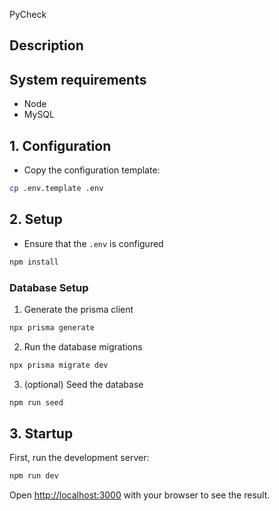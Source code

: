 PyCheck

## Description

## System requirements

- Node
- MySQL

## 1. Configuration

- Copy the configuration template:

```bash
cp .env.template .env
```

## 2. Setup

- Ensure that the `.env` is configured

```bash
npm install
```

### Database Setup

1. Generate the prisma client

```bash
npx prisma generate
```

2. Run the database migrations

```bash
npx prisma migrate dev
```

3. (optional) Seed the database

```bash
npm run seed
```

## 3. Startup

First, run the development server:

```bash
npm run dev
```

Open [http://localhost:3000](http://localhost:3000) with your browser to see the result.
